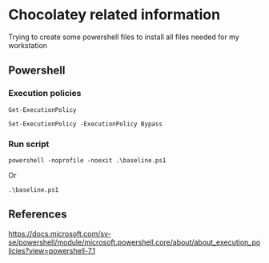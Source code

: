 # Chocolatey related information

Trying to create some powershell files to install all files needed for my workstation

## Powershell

### Execution policies

`Get-ExecutionPolicy`

`Set-ExecutionPolicy -ExecutionPolicy Bypass`

### Run script

`powershell -noprofile -noexit .\baseline.ps1`

Or

`.\baseline.ps1`

## References

<https://docs.microsoft.com/sv-se/powershell/module/microsoft.powershell.core/about/about_execution_policies?view=powershell-7.1>
